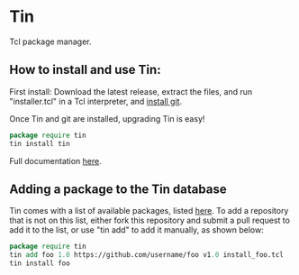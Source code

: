 # Tin
Tcl package manager. 

## How to install and use Tin:

First install: Download the latest release, extract the files, and run "installer.tcl" in a Tcl interpreter, and [install git](https://git-scm.com/book/en/v2/Getting-Started-Installing-Git). 

Once Tin and git are installed, upgrading Tin is easy!
```tcl
package require tin
tin install tin
```

Full documentation [here](doc/tin.pdf).

## Adding a package to the Tin database

Tin comes with a list of available packages, listed [here](tinlist.tcl).
To add a repository that is not on this list, either fork this repository and submit a pull request to add it to the list, or use "tin add" to add it manually, as shown below:

```tcl
package require tin
tin add foo 1.0 https://github.com/username/foo v1.0 install_foo.tcl
tin install foo
```


